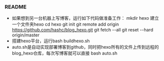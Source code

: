 ### README
- 如果想到另一台机器上写博客，运行如下代码做准备工作：
	mkdir hexo 建立一个文件夹hexo
	cd hexo
	git init
	git remote add origin https://github.com/hashc/blog_hexo.git
	git fetch --all
	git reset --hard origin/master
- 搭建hexo平台，运行bash buildhexo.sh
- auto.sh是自动实现部署博客到github，同时把hexo所有的文件上传到远程的blog_hexo仓库，每次写博客就可以直接 bash auto.sh

